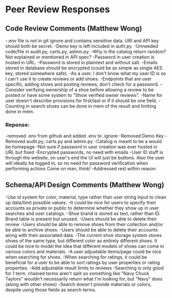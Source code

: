 # Peer Review Responses

## Code Review Comments (Matthew Wong)
-.env file is not in git ignore and contains sensitive data. URI and API key should both be secret.
-Demo key is left included in auth.py.
-Unneeded code/file in audit.py, carts.py, admin.py.
-Why is the catalog return random? Not explained or mentioned in API spec?
-Password in user creation is hosted in URL.
-Password is stored in plaintext and without salt.
-Emails stored in database should be encrypted (could be as simple as single AES key, stored somewhere safe).
-As a user, I don't know what my user ID is so I can't use it to create reviews or add shoes.
-Endpoints that are user specific, adding shoes and posting reviews, don't check for a password.
-Consider verifying ownership of a shoe before allowing a review to be posted or have some system to "Show verified owner reviews".
-Name for user doesn't describe provisions for first/last or if it should be one field.
-Counting in search shoes can be done in mem of the result and limiting done in mem.
### Reponse: 
-removed .env from github and added .env to .ignore
-Removed Demo Key
-Removed audit.py, carts.py and admin.py
-Catalog is meant to be a would be homepage
-Not sure if password in user creation was ever hosted in URL but fixed
-Encrypted passwords, no need with emails
-User ID stuff is through the website, on user's end the UI will just be buttons. Also the user will ideally be logged in, so no need for password verification when performing actions Come on man, think!
-Addressed rest within reason
## Schema/API Design Comments (Matthew Wong)
-Use id system for color, material, type rather than user string input to clean up data/limit possible values.
-It could be nice for users to specify their accounts as private or public to determine whether they show up in user searches and user catalogs.
-Shoe brand is stored as text, rather than ID. Brand table is present but unused.
-Users should be able to delete their review
-Users should be able to remove shoes from their collection and/or be able to archive shoes.
-Users should be able to delete their accounts along with their associated data.
-The current shoe storage system stores shoes of the same type, but different color as entirely different shoes. It could be nice to model the idea that different models of shoes can come in various colors and materials.
-A user adjustable items/page could be nice when searching for shoes.
-When searching for ratings, it could be beneficial for a user to be able to sort ratings by user properties or rating properties.
-Add adjustable result limits to reviews
-Searching is only good for 1 term. chained terms aren't split so something like "Navy Chuck Taylors" wouldn't necessarily return what I'm looking for, but "Navy" does (along with other shoes)
-Search doesn't provide materials or colors, despite using those fields as search terms.

